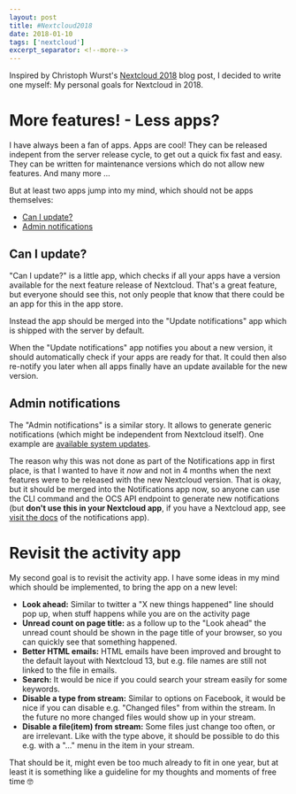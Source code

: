 ```yaml
---
layout: post
title: #Nextcloud2018
date: 2018-01-10
tags: ['nextcloud']
excerpt_separator: <!--more-->
---
```


Inspired by Christoph Wurst's [Nextcloud 2018](http://blog.wuc.me/2018/01/08/nextcloud-2018.html) blog post, I decided to write one myself: My personal goals for Nextcloud in 2018.

<!--more-->

# More features! - Less apps?

I have always been a fan of apps. Apps are cool! They can be released indepent from the server release cycle, to get out a quick fix fast and easy. They can be written for maintenance versions which do not allow new features. And many more …

But at least two apps jump into my mind, which should not be apps themselves:

* [Can I update?](https://apps.nextcloud.com/apps/caniupdate)
* [Admin notifications](https://apps.nextcloud.com/apps/admin_notifications)

## Can I update?

"Can I update?" is a little app, which checks if all your apps have a version available for the next feature release of Nextcloud. That's a great feature, but everyone should see this, not only people that know that there could be an app for this in the app store.

Instead the app should be merged into the "Update notifications" app which is shipped with the server by default.

When the "Update notifications" app notifies you about a new version, it should automatically check if your apps are ready for that. It could then also re-notify you later when all apps finally have an update available for the new version.

## Admin notifications

The "Admin notifications" is a similar story. It allows to generate generic notifications (which might be independent from Nextcloud itself). One example are [available system updates](https://www.schilljs.com/2017/03/17/howto-get-notifications-for-system-updates.html).

The reason why this was not done as part of the Notifications app in first place, is that I wanted to have it *now* and not in 4 months when the next features were to be released with the new Nextcloud version. That is okay, but it should be merged into the Notifications app now, so anyone can use the CLI command and the OCS API endpoint to generate new notifications (but **don't use this in your Nextcloud app**, if you have a Nextcloud app, see [visit the docs](https://github.com/nextcloud/notifications/blob/master/docs/notification-workflow.md) of the notifications app).



# Revisit the activity app

My second goal is to revisit the activity app. I have some ideas in my mind which should be implemented, to bring the app on a new level:

* **Look ahead:** Similar to twitter a "X new things happened" line should pop up, when stuff happens while you are on the activity page
* **Unread count on page title:** as a follow up to the "Look ahead" the unread count should be shown in the page title of your browser, so you can quickly see that something happened.
* **Better HTML emails:** HTML emails have been improved and brought to the default layout with Nextcloud 13, but e.g. file names are still not linked to the file in emails.
* **Search:** It would be nice if you could search your stream easily for some keywords.
* **Disable a type from stream:** Similar to options on Facebook, it would be nice if you can disable e.g. "Changed files" from within the stream. In the future no more changed files would show up in your stream.
* **Disable a file(item) from stream:** Some files just change too often, or are irrelevant. Like with the type above, it should be possible to do this e.g. with a "…" menu in the item in your stream.



That should be it, might even be too much already to fit in one year, but at least it is something like a guideline for my thoughts and moments of free time 🤓